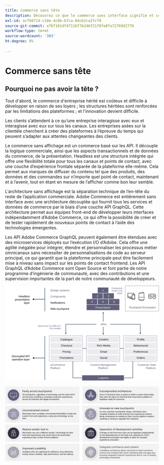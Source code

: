 ```yaml
---
title: Commerce sans tête
description: Découvrez ce que le commerce sans interface signifie et comment Adobe Commerce prend en charge les architectures sans interface.
exl-id: acf66714-c10e-4c8b-b7ca-04cb2ca2fcf9
source-git-commit: e76f101df47116f7b246f21f0fe0fa72769d2776
workflow-type: tm+mt
source-wordcount: '303'
ht-degree: 0%

---
```


# Commerce sans tête

## Pourquoi ne pas avoir la tête ?

Tout d&#39;abord, le commerce d&#39;entreprise hérité est coûteux et difficile à développer en raison de ses loyers ; les structures héritées sont renforcées par les limitations des plateformes ; et l&#39;innovation devient difficile.

Les clients s’attendent à ce qu’une entreprise interagisse avec eux et interagisse avec eux sur tous les canaux. Les entreprises axées sur la clientèle cherchent à créer des plateformes à l’épreuve du temps qui peuvent s’adapter aux attentes changeantes des clients.

Le commerce sans affichage est un commerce basé sur les API. Il découple la logique commerciale, ainsi que les aspects transactionnels et de données du commerce, de la présentation. Headless est une structure intégrée qui offre une flexibilité totale pour tous les canaux et points de contact, avec une couche d’expérience frontale séparée de la plateforme elle-même. Cela permet aux marques de diffuser du contenu tel que des produits, des données et des commandes sur n’importe quel point de contact, maintenant et à l’avenir, tout en étant en mesure de l’afficher comme bon leur semble.

L’architecture sans affichage est la séparation technique de l’en-tête du reste de l’application commerciale. Adobe Commerce est entièrement sans interface avec une architecture découplée qui fournit tous les services et données de commerce par le biais d’une couche API GraphQL. Cette architecture permet aux équipes front-end de développer leurs interfaces indépendamment d’Adobe Commerce, ce qui offre la possibilité de créer et de tester rapidement de nouveaux points de contact à l’aide des technologies émergentes.

Les API Adobe Commerce GraphQL peuvent également être étendues avec des microservices déployés sur l’exécution I/O d’Adobe. Cela offre une agilité inégalée pour intégrer, étendre et personnaliser les processus métier omnicanaux sans nécessiter de personnalisations de code au serveur principal, ce qui garantit que la plateforme principale peut être facilement mise à niveau sans impact sur les points de contact frontend. Les API GraphQL d’Adobe Commerce sont Open Source et font partie de notre programme d’ingénierie de communauté, avec des contributions et une supervision importantes de la part de notre communauté de développeurs.

![Diagramme d’architecture de commerce sans affichage](../../../assets/playbooks/headless-diagram.svg)

![Avantages du diagramme d’architecture de commerce sans interface](../../../assets/playbooks/headless-benefits.svg)
